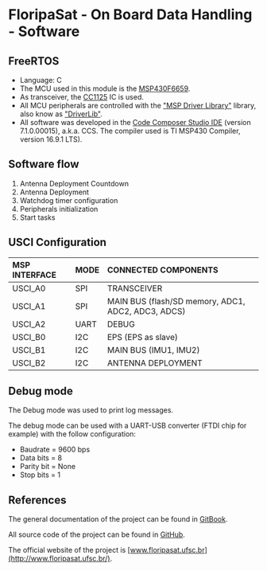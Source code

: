 # FloripaSat - On Board Data Handling - Software


## FreeRTOS

* Language: C
* The MCU used in this module is the [MSP430F6659](http://www.ti.com/product/MSP430F6659).
* As transceiver, the [CC1125](http://www.ti.com/product/CC1125) IC is used.
* All MCU peripherals are controlled with the ["MSP Driver Library"](http://www.ti.com/tool/mspdriverlib) library, also know as ["DriverLib"](http://www.ti.com/tool/mspdriverlib).
* All software was developed in the [Code Composer Studio IDE](http://www.ti.com/tool/ccstudio) (version 7.1.0.00015), a.k.a. CCS. The compiler used is TI MSP430 Compiler, version 16.9.1 LTS).


## Software flow

1. Antenna Deployment Countdown 
2. Antenna Deployment
3. Watchdog timer configuration
4. Peripherals initialization 
5. Start tasks


## USCI Configuration

| MSP INTERFACE | MODE | CONNECTED COMPONENTS |
|:------|:----------|:--------------------------------------------|
| USCI_A0 | SPI | TRANSCEIVER |
| USCI_A1 | SPI | MAIN BUS (flash/SD memory, ADC1, ADC2, ADC3, ADCS) |
| USCI_A2 | UART | DEBUG |
| USCI_B0 | I2C | EPS (EPS as slave) |
| USCI_B1 | I2C | MAIN BUS (IMU1, IMU2) |
| USCI_B2 | I2C | ANTENNA DEPLOYMENT |


## Debug mode

The Debug mode was used to print log messages.

The debug mode can be used with a UART-USB converter (FTDI chip for example) with the follow configuration:
* Baudrate = 9600 bps
* Data bits = 8
* Parity bit = None
* Stop bits = 1


## References

The general documentation of the project can be found in [GitBook](https://www.gitbook.com/book/tuliogomesp/floripasat-technical-manual).

All source code of the project can be found in [GitHub](https://github.com/floripasat/).

The official website of the project is [www.floripasat.ufsc.br](http://www.floripasat.ufsc.br/).

